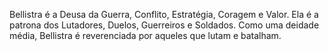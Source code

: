 Bellistra é a Deusa da Guerra, Conflito, Estratégia, Coragem e Valor. Ela é a patrona dos Lutadores, Duelos, Guerreiros e Soldados. Como uma deidade média, Bellistra é reverenciada por aqueles que lutam e batalham.

